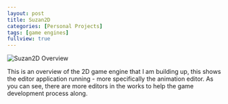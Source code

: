 ```yaml
---
layout: post
title: Suzan2D
categories: [Personal Projects]
tags: [game engines]
fullview: true
---
```


![Suzan2D Overview](https://preview.ibb.co/desR0v/editor_overview.png)

This is an overview of the 2D game engine that I am building up, this shows the editor application running - more specifically the animation editor. As you can see, there are more editors in the works to help the game development process along.